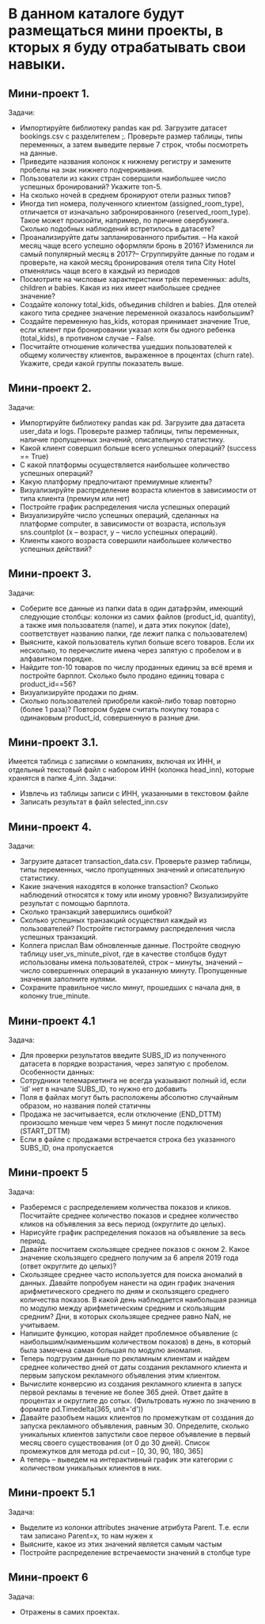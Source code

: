 # В данном каталоге будут размещаться мини проекты, в кторых я буду отрабатывать свои навыки. 

## Мини-проект 1.
Задачи:
 - Импортируйте библиотеку pandas как pd. Загрузите датасет bookings.csv с разделителем ;. Проверьте размер таблицы, типы переменных, а затем выведите первые 7 строк, чтобы посмотреть на данные. 
 - Приведите названия колонок к нижнему регистру и замените пробелы на знак нижнего подчеркивания.
 - Пользователи из каких стран совершили наибольшее число успешных бронирований? Укажите топ-5.
 - На сколько ночей в среднем бронируют отели разных типов?
 - Иногда тип номера, полученного клиентом (assigned_room_type), отличается от изначально забронированного (reserved_room_type). Такое может произойти, например, по причине овербукинга. Сколько подобных наблюдений встретилось в датасете?
 - Проанализируйте даты запланированного прибытия. – На какой месяц чаще всего успешно оформляли бронь в 2016? Изменился ли самый популярный месяц в 2017?– Сгруппируйте данные по годам и проверьте, на какой месяц бронирования отеля типа City Hotel отменялись чаще всего в каждый из периодов
 - Посмотрите на числовые характеристики трёх переменных: adults, children и babies. Какая из них имеет наибольшее среднее значение?
 - Создайте колонку total_kids, объединив children и babies. Для отелей какого типа среднее значение переменной оказалось наибольшим?
 - Создайте переменную has_kids, которая принимает значение True, если клиент при бронировании указал хотя бы одного ребенка (total_kids), в противном случае – False.
 - Посчитайте отношение количества ушедших пользователей к общему количеству клиентов, выраженное в процентах (churn rate). Укажите, среди какой группы показатель выше.
 
 
 ## Мини-проект 2.
 Задачи:
  - Импортируйте библиотеку pandas как pd. Загрузите два датасета user_data и logs. Проверьте размер таблицы, типы переменных, наличие пропущенных значений, описательную статистику.
 - Какой клиент совершил больше всего успешных операций? (success == True)
 - С какой платформы осуществляется наибольшее количество успешных операций?
 - Какую платформу предпочитают премиумные клиенты?
 - Визуализируйте распределение возраста клиентов в зависимости от типа клиента (премиум или нет)
 - Постройте график распределения числа успешных операций
 - Визуализируйте число успешных операций, сделанных на платформе computer, в зависимости от возраста, используя sns.countplot (x – возраст, y – число успешных операций). 
 - Клиенты какого возраста совершили наибольшее количество успешных действий?
 
 
 ## Мини-проект 3.
 Задачи:
 - Соберите все данные из папки data в один датафрэйм, имеющий следующие столбцы: колонки из самих файлов (product_id, quantity), а также имя пользователя (name), и дата этих покупок (date), соответствует названию папки, где лежит папка с пользователем)
 - Выясните, какой пользователь купил больше всего товаров. Если их несколько, то перечислите имена через запятую с пробелом и в алфавитном порядке.
 - Найдите топ-10 товаров по числу проданных единиц за всё время и постройте барплот. Сколько было продано единиц товара с product_id==56?
 - Визуализируйте продажи по дням.
 - Сколько пользователей приобрели какой-либо товар повторно (более 1 раза)? Повтором будем считать покупку товара с одинаковым product_id, совершенную в разные дни. 
 
 ## Мини-проект 3.1.
 Имеется таблица с записями о компаниях, включая их ИНН, и отдельный текстовый файл с набором ИНН (колонка head_inn), которые хранятся в папке 4_inn.
 Задачи:
 - Извлечь из таблицы записи с ИНН, указанными в текстовом файле
 - Записать результат в файл selected_inn.csv
 
 
## Мини-проект 4.
Задачи:
 - Загрузите датасет transaction_data.csv. Проверьте размер таблицы, типы переменных, число пропущенных значений и описательную статистику.
 - Какие значения находятся в колонке transaction? Сколько наблюдений относятся к тому или иному уровню? Визуализируйте результат с помощью барплота. 
 - Сколько транзакций завершились ошибкой?
 - Сколько успешных транзакций осуществил каждый из пользователей? Постройте гистограмму распределения числа успешных транзакций.
 - Коллега прислал Вам обновленные данные. Постройте сводную таблицу user_vs_minute_pivot, где в качестве столбцов будут использованы имена пользователей, строк – минуты, значений – число совершенных операций в указанную минуту. Пропущенные значения заполните нулями.
 - Сохраните правильное число минут, прошедших с начала дня, в колонку true_minute.


## Мини-проект 4.1
Задача: 
- Для проверки результатов введите SUBS_ID из полученного датасета в порядке возрастания, через запятую с пробелом.
Особенности данных:
- Сотрудники телемаркетинга не всегда указывают полный id, если 'id' нет в начале SUBS_ID, то нужно его добавить
- Поля в файлах могут быть расположены абсолютно случайным образом, но названия полей статичны
- Продажа не засчитывается, если отключение (END_DTTM) произошло меньше чем через 5 минут после подключения (START_DTTM)
- Если в файле с продажами встречается строка без указанного SUBS_ID, она пропускается


## Мини-проект 5
Задача:
- Разберемся с распределением количества показов и кликов. Посчитайте среднее количество показов и среднее количество кликов на объявления за весь период (округлите до целых).
- Нарисуйте график распределения показов на объявление за весь период.
- Давайте посчитаем скользящее среднее показов с окном 2. Какое значение скользящего среднего получим за 6 апреля 2019 года (ответ округлите до целых)?
- Скользящее среднее часто используется для поиска аномалий в данных. Давайте попробуем нанести на один график значения арифметического среднего по дням и скользящего среднего количества показов. В какой день наблюдается наибольшая разница по модулю между арифметическим средним и скользящим средним? Дни, в которых скользящее среднее равно NaN, не учитываем. 
- Напишите функцию, которая найдет проблемное объявление (с наибольшим/наименьшим количеством показов) в день, в который была замечена самая большая по модулю аномалия. 
- Теперь подгрузим данные по рекламным клиентам и найдем среднее количество дней от даты создания рекламного клиента и первым запуском рекламного объявления этим клиентом.
- Вычислите конверсию из создания рекламного клиента в запуск первой рекламы в течение не более 365 дней. Ответ дайте в процентах и округлите до сотых. (Фильтровать нужно по значению в формате pd.Timedelta(365, unit='d'))
- Давайте разобъем наших клиентов по промежуткам от создания до запуска рекламного объявления, равным 30. Определите, сколько уникальных клиентов запустили свое первое объявление в первый месяц своего существования (от 0 до 30 дней). Список промежутков для метода pd.cut – [0, 30, 90, 180, 365]
- А теперь – выведем на интерактивный график эти категории с количеством уникальных клиентов в них.


## Мини-проект 5.1
Задача:
- Выделите из колонки attributes значение атрибута Parent. Т.е. если там записано Parent=x, то нам нужен x
- Выясните, какое из этих значений является самым частым
- Постройте распределение встречаемости значений в столбце type


## Мини-проект 6
Задача:
- Отражены в самих проектах.
